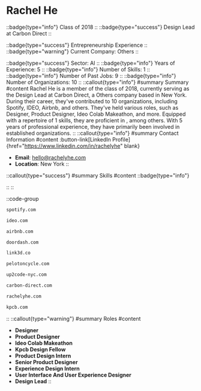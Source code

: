 # Rachel He
::badge{type="info"}
Class of 2018
::
::badge{type="success"}
Design Lead at Carbon Direct
::

::badge{type="success"}
Entrepreneurship Experience
::
::badge{type="warning"}
Current Company: Others
::

::badge{type="success"}
Sector: AI
::
::badge{type="info"}
Years of Experience: 5
::
::badge{type="info"}
Number of Skills: 1
::
::badge{type="info"}
Number of Past Jobs: 9
::
::badge{type="info"}
Number of Organizations: 10
::
::callout{type="info"}
#summary
Summary
#content
Rachel He is a member of the class of 2018, currently serving as the Design Lead at Carbon Direct, a Others company based in New York. During their career, they've contributed to 10 organizations, including Spotify, IDEO, Airbnb, and others. They've held various roles, such as Designer, Product Designer, Ideo Colab Makeathon, and more. Equipped with a repertoire of 1 skills, they are proficient in , among others.  With 5 years of professional experience, they have primarily been involved in established organizations.
::
::callout{type="info"}
#summary
Contact Information
#content
:button-link[LinkedIn Profile]{href="https://www.linkedin.com/in/rachelyhe" blank}
- **Email**: hello@rachelyhe.com
- **Location**: New York
::

::callout{type="success"}
#summary
Skills
#content
::badge{type="info"}

::
::

::code-group
```bash [Spotify]
spotify.com
```
```bash [IDEO]
ideo.com
```
```bash [Airbnb]
airbnb.com
```
```bash [DoorDash]
doordash.com
```
```bash [LINK3D]
link3d.co
```
```bash [Peloton]
pelotoncycle.com
```
```bash [Up2Code]
up2code-nyc.com
```
```bash [Carbon Direct]
carbon-direct.com
```
```bash [rachel]
rachelyhe.com
```
```bash [Kleiner Perkins Caufield & Byers]
kpcb.com
```
::
::callout{type="warning"}
#summary
Roles
#content
- **Designer**
- **Product Designer**
- **Ideo Colab Makeathon**
- **Kpcb Design Fellow**
- **Product Design Intern**
- **Senior Product Designer**
- **Experience Design Intern**
- **User Interface And User Experience Designer**
- **Design Lead**
::

